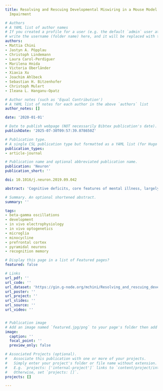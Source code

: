 ```yaml
---
title: Resolving and Rescuing Developmental Miswiring in a Mouse Model of Cognitive
  Impairment

# Authors
# A YAML list of author names
# If you created a profile for a user (e.g. the default `admin` user at `content/authors/admin/`), 
# write the username (folder name) here, and it will be replaced with their full name and linked to their profile.
authors:
- Mattia Chini
- Jastyn A. Pöpplau
- Christoph Lindemann
- Laura Carol-Perdiguer
- Marilena Hnida
- Victoria Oberländer
- Xiaxia Xu
- Joachim Ahlbeck
- Sebastian H. Bitzenhofer
- Christoph Mulert
- Ileana L. Hanganu-Opatz

# Author notes (such as 'Equal Contribution')
# A YAML list of notes for each author in the above `authors` list
author_notes: []

date: '2020-01-01'

# Date to publish webpage (NOT necessarily Bibtex publication's date).
publishDate: '2025-07-30T09:57:39.078650Z'

# Publication type.
# A single CSL publication type but formatted as a YAML list (for Hugo requirements).
publication_types:
- article-journal

# Publication name and optional abbreviated publication name.
publication: 'Neuron'
publication_short: ''

doi: 10.1016/j.neuron.2019.09.042

abstract: 'Cognitive deficits, core features of mental illness, largely result from dysfunction of prefrontal networks. This dysfunction emerges during early development, before a detectable behavioral readout, yet the cellular elements controlling the abnormal maturation are still unknown. Here, we address this open question by combining in vivo electrophysiology, optogenetics, neuroanatomy, and behavioral assays during development in mice mimicking the dual genetic-environmental etiology of psychiatric disorders. We report that pyramidal neurons in superficial layers of the prefrontal cortex are key elements causing disorganized oscillatory entrainment of local circuits in beta-gamma frequencies. Their abnormal firing rate and timing relate to sparser dendritic arborization and lower spine density. Administration of minocycline during the first postnatal week, potentially acting via microglial cells, rescues the neuronal deficits and restores pre-juvenile cognitive abilities. Elucidation of the cellular substrate of developmental miswiring causing later cognitive deficits opens new perspectives for identification of neurobiological targets amenable to therapies.'

# Summary. An optional shortened abstract.
summary: ''

tags:
- beta-gamma oscillations
- development
- in vivo electrophysiology
- in vivo optogenetics
- microglia
- minocycline
- prefrontal cortex
- pyramidal neurons
- recognition memory

# Display this page in a list of Featured pages?
featured: false

# Links
url_pdf: ''
url_code: ''
url_dataset: 'https://gin.g-node.org/mchini/Resolving_and_rescuing_developmental_miswiring_in_a_mouse_model_of_cognitive_impairment'
url_poster: ''
url_project: ''
url_slides: ''
url_source: ''
url_video: ''


# Publication image
# Add an image named `featured.jpg/png` to your page's folder then add a caption below.
image:
  caption: ''
  focal_point: ''
  preview_only: false

# Associated Projects (optional).
#   Associate this publication with one or more of your projects.
#   Simply enter your project's folder or file name without extension.
#   E.g. `projects: ['internal-project']` links to `content/project/internal-project/index.md`.
#   Otherwise, set `projects: []`.
projects: []

---
```

